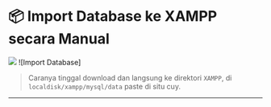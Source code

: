 # 📦 Import Database ke XAMPP secara Manual
<img src="https://media1.tenor.com/m/3JOgC51ENE0AAAAd/punishing-gray-raven-lucia-pyroath.gif">
![Import Database]

> Caranya tinggal download dan langsung ke direktori `XAMPP`, di `localdisk/xampp/mysql/data` paste di situ cuy.

---
